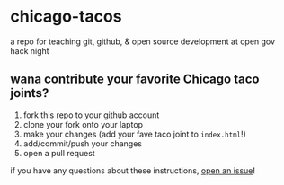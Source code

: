 # chicago-tacos
a repo for teaching git, github, & open source development at open gov hack night

## wana contribute your favorite Chicago taco joints?  
1. fork this repo to your github account
2. clone your fork onto your laptop
3. make your changes (add your fave taco joint to ``index.html``!)
4. add/commit/push your changes
6. open a pull request

if you have any questions about these instructions, [open an issue](https://github.com/cathydeng/chicago-tacos/issues/new)!
